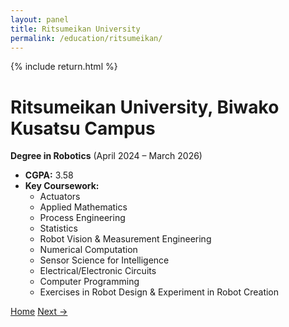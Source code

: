 ```yaml
---
layout: panel
title: Ritsumeikan University
permalink: /education/ritsumeikan/
---
```


{% include return.html %}

# Ritsumeikan University, Biwako Kusatsu Campus  
**Degree in Robotics** (April 2024 – March 2026)  
- **CGPA:** 3.58 
- **Key Coursework:**  
  - Actuators  
  - Applied Mathematics  
  - Process Engineering  
  - Statistics  
  - Robot Vision & Measurement Engineering  
  - Numerical Computation  
  - Sensor Science for Intelligence  
  - Electrical/Electronic Circuits  
  - Computer Programming  
  - Exercises in Robot Design & Experiment in Robot Creation

<footer class="project-footer">
  <a href="/"                          class="btn btn-home">Home</a>
  <a href="/education/kuala-lumpur/" class="btn btn-next">Next →</a>
</footer>
